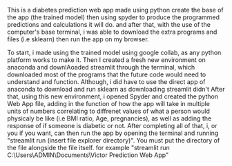 This is a diabetes prediction web app made using python create the base of the app (the trained model) then using spyder to produce the programmed predictions and calculations it will do.
and after that, with the use of the computer's base terminal, i was able to download the extra programs and files (i.e sklearn) then run the app on my browser.


To start, i made using the trained model using google collab, as any python platform works to make it. 
Then I created a fresh new environment on anaconda and downlAoaded streamlit through the terminal, which downloaded most of the programs that the future code would need to understand and function. Although, i did have to use the direct app of anaconda to download and run sklearn as downloading streamlit didn't
After that, using this new environment, i opened Spyder and created the python Web App file, adding in the function of how the app will take in multiple units of numbers correlating to diffrenet values of what a person would physicaly be like (i.e BMI ratio, Age, pregnancies), as well as adding the response of if someone is diabetic or not.
After completing all of that, i, or you if you want, can then run the app by opening the terminal and running "streamlit run (insert file explorer directory)". You must put the directory of the file alongside the file itself. for example "streamlit run C:\Users\ADMIN\Documents\Victor Prediction Web App"
